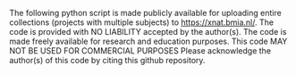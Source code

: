 The following python script is made publicly available for uploading entire collections (projects with multiple subjects) to https://xnat.bmia.nl/.
The code is provided with NO LIABILITY accepted by the author(s). The code is made freely available for research and education purposes. This code MAY NOT BE USED FOR COMMERCIAL PURPOSES 
Please acknowledge the author(s) of this code by citing this github repository.

